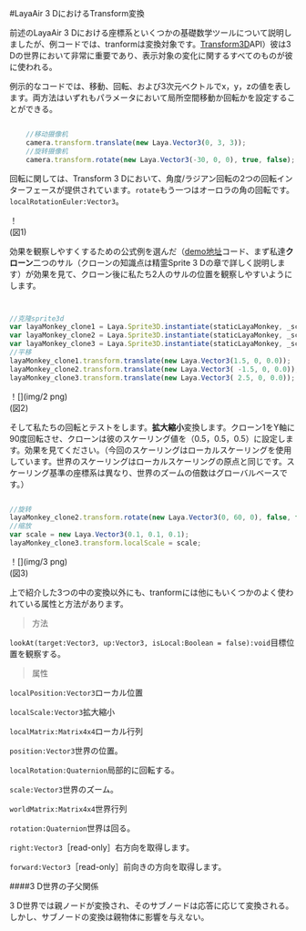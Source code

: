 #LayaAir 3 DにおけるTransform変換

前述のLayaAir 3 Dにおける座標系といくつかの基礎数学ツールについて説明しましたが、例コードでは、tranformは変換対象です。[Transform3D](https://layaair.ldc.layabox.com/api2/Chinese/index.html?category=Core&class=laya.d3.core.Transform3D)API）彼は3 Dの世界において非常に重要であり、表示対象の変化に関するすべてのものが彼に使われる。

例示的なコードでは、移動、回転、および3次元ベクトルでx，y，zの値を表します。両方法はいずれもパラメータにおいて局所空間移動か回転かを設定することができる。


```typescript

	//移动摄像机
	camera.transform.translate(new Laya.Vector3(0, 3, 3));
	//旋转摄像机
	camera.transform.rotate(new Laya.Vector3(-30, 0, 0), true, false);
```


回転に関しては、Transform 3 Dにおいて、角度/ラジアン回転の2つの回転インターフェースが提供されています。`rotate`もう一つはオーロラの角の回転です。`localRotationEuler:Vector3`。

！[](img/1.png)<br/>(図1)

効果を観察しやすくするための公式例を選んだ（[demo地址](https://layaair.ldc.layabox.com/demo2/?language=ch&category=3d&group=Sprite3D&name=TransformDemo)コード、まず私達**クローン**二つのサル（クローンの知識点は精霊Sprite 3 Dの章で詳しく説明します）が効果を見て、クローン後に私たち2人のサルの位置を観察しやすいようにします。


```typescript


//克隆sprite3d
var layaMonkey_clone1 = Laya.Sprite3D.instantiate(staticLayaMonkey, _scene, false, new Laya.Vector3(0.0, 0, 0.5));
var layaMonkey_clone2 = Laya.Sprite3D.instantiate(staticLayaMonkey, _scene, false, new Laya.Vector3(0.0, 0, 0.5));
var layaMonkey_clone3 = Laya.Sprite3D.instantiate(staticLayaMonkey, _scene, false, new Laya.Vector3(0.0, 0, 0.5));
//平移
layaMonkey_clone1.transform.translate(new Laya.Vector3(1.5, 0, 0.0));
layaMonkey_clone2.transform.translate(new Laya.Vector3( -1.5, 0, 0.0));
layaMonkey_clone3.transform.translate(new Laya.Vector3( 2.5, 0, 0.0));
```


！[](img/2 png)<br/>(図2)

そして私たちの回転とテストをします。**拡大縮小**変換します。クローン1をY軸に90度回転させ、クローンは彼のスケーリング値を（0.5，0.5，0.5）に設定します。効果を見てください。（今回のスケーリングはローカルスケーリングを使用しています。世界のスケーリングはローカルスケーリングの原点と同じです。スケーリング基準の座標系は異なり、世界のズームの倍数はグローバルベースです。）


```typescript

//旋转
layaMonkey_clone2.transform.rotate(new Laya.Vector3(0, 60, 0), false, false);
//缩放
var scale = new Laya.Vector3(0.1, 0.1, 0.1);
layaMonkey_clone3.transform.localScale = scale;
```


！[](img/3 png)<br/>(図3)

上で紹介した3つの中の変換以外にも、tranformには他にもいくつかのよく使われている属性と方法があります。

>方法

`lookAt(target:Vector3, up:Vector3, isLocal:Boolean = false):void`目標位置を観察する。

>属性

`localPosition:Vector3`ローカル位置

`localScale:Vector3`拡大縮小

`localMatrix:Matrix4x4`ローカル行列

`position:Vector3`世界の位置。

`localRotation:Quaternion`局部的に回転する。

`scale:Vector3`世界のズーム。

`worldMatrix:Matrix4x4`世界行列

`rotation:Quaternion`世界は回る。

`right:Vector3`［read-only］右方向を取得します。

`forward:Vector3`［read-only］前向きの方向を取得します。


####3 D世界の子父関係

3 D世界では親ノードが変換され、そのサブノードは応答に応じて変換される。しかし、サブノードの変換は親物体に影響を与えない。